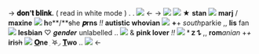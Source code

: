 -> **𝐝𝐨𝐧’𝐭 𝐛𝐥𝐢𝐧𝐤.** ( read in white mode ) . . ![](https://media.discordapp.net/attachments/999986008307269732/1200913146425114664/IMG_0512.gif?ex=65c7e885&is=65b57385&hm=fd0d77f41ef7f454f7183c4dd29312fa49af9931833b559fff9aedc49ead5222&) <-
-> ![](https://media.discordapp.net/attachments/999986008307269732/1200912210235510884/IMG_0517.png?ex=65c7e7a6&is=65b572a6&hm=fa8e2dc965c38de662d524a85ac13a2e0a236bfec30a7d15aa791c7abda89ba3&)
![](https://media.discordapp.net/attachments/999986008307269732/1200913145267490887/IMG_0509.gif?ex=65c7e885&is=65b57385&hm=c9cb5d2d625cc9e54b3fba496bb9d1ee5b8b5afbf0193061b23a262e655f7870&) ★ **stan** ![](https://media.discordapp.net/attachments/999639622386712671/1111233857883209808/IMG_3488.gif) **marj** / 𝐦𝐚𝐱𝐢𝐧𝐞  ![](https://media.discordapp.net/attachments/999986008307269732/1200913873524498582/IMG_0519.png?ex=65c7e933&is=65b57433&hm=5ebeae7f6aa427a16eec818425b0eda05fda61c7776fc605bf74f3c4795607c4&) **h**e**/**~~s~~he **𝒑rns** *!!*
**autistic whovian** ![](https://media.discordapp.net/attachments/999986008307269732/1200913145644982434/IMG_0510.gif?ex=65c7e885&is=65b57385&hm=c669ee05745ed85dc872a65e4596d5a7b652c2b68e3b5c792d56284c286cc97c&) **+**+ *south*parkie ,, **lis** fan ![](https://media.discordapp.net/attachments/999986008307269732/1200913147482079263/IMG_0515.png?ex=65c7e886&is=65b57386&hm=44a1cdaaaf8636a4134e7b634d0d0190819700b24a64fda423585efca6bfafe9&)
**lesbian**  ♡  𝒈𝒆𝒏𝒅𝒆𝒓 unlabelled .. ![](https://media.discordapp.net/attachments/999986008307269732/1200913146035048578/IMG_0511.gif?ex=65c7e885&is=65b57385&hm=2df32695d07045c8a81045d0643396afc0640ede5fc6adbccef317e8bcdd6e28&) & **pink lover** *!!*
![](https://media.discordapp.net/attachments/999986008307269732/1200913873159585923/IMG_0518.gif?ex=65c7e933&is=65b57433&hm=ed58f89e4835f743ee26839cbbb07eb98c083bd91bed5d1de71ec96666fb595e&) **ᶻ 𝗓 𐰁** ,, 𝐫𝐨𝐦*anian* +*+* **iri**~~sh~~ ![](https://media.discordapp.net/attachments/999986008307269732/1200913144936144916/IMG_0508.gif?ex=65c7e885&is=65b57385&hm=98328dafddf69756544430feaa9e26c43f842f743b036a0cd7e6137f0d525dd5&) [**𝐎**](https://rentry.co/sillystan1)**ne** ִ ࣪𖤐◞ [**𝐓**](https://rentry.co/sillystan2)**wo** ..
![](https://media.discordapp.net/attachments/999986008307269732/1200919818816196658/IMG_0521.png?ex=65c7eebc&is=65b579bc&hm=545ddd9cd86caeb7f8cc131da7685f178ae00a5cd2becb9c5663eb2a867686a9&) <-